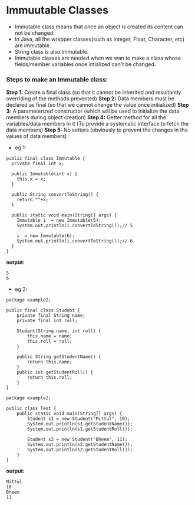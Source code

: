 # Immuutable Classes
* Immutable class means that once an object is created its content can not be changed.
* In Java, all the wrapper classes(such as Integer, Float, Character, etc) are immutable.
* String class is also Immutable.
* Immutable classes are needed when we wan to make a class whose fields/member variables once intialized can't be changed.

### Steps to make an Immutable class:
__Step 1:__ Create a final class
  (so that it cannot be inherited and resultantly overriding of the methods prevented)
__Step 2:__ Data members must be declared as final
  (so that we cannot change the value once initialized)
__Step 3:__ A parameterized constructor
  (which will be used to initialize the data members during object creation)
__Step 4:__ Getter method for all the variables/data members in it
  (To provide a systematic interface to fetch the data members)
__Step 5:__ No setters
  (obviously to prevent the changes in the values of data members)
  
* eg 1:
````
public final class Immutable {
  private final int x;
  
  public Immutable(int x) {
    this.x = x;
  }
  
  public String convertToString() {
    return ""+x;
  }
  
  public static void main(String[] args) {
    Immutable i  = new Immutable(5);
    System.out.println(i.convertToString());// 5
    
    i  = new Immutable(6);
    System.out.println(i.convertToString());// 6
  }
}
````
__output:__
````
5
6
````

* eg 2:
````
package example2;

public final class Student {
	private final String name;
	private final int roll;
	
	Student(String name, int roll) {
		this.name = name;
		this.roll = roll;
	}
	
	public String getStudentName() {
		return this.name;
	}
	public int getStudentRoll() {
		return this.roll;
	}
}
````
````
package example2;

public class Test {
	public static void main(String[] args) {
		Student s1 = new Student("Mittul", 10);
		System.out.println(s1.getStudentName());
		System.out.println(s1.getStudentRoll());
		
		Student s2 = new Student("Bheem", 11);
		System.out.println(s2.getStudentName());
		System.out.println(s2.getStudentRoll());
	}
}
````
__output:__
````
Mittul
10
Bheem
11
````












